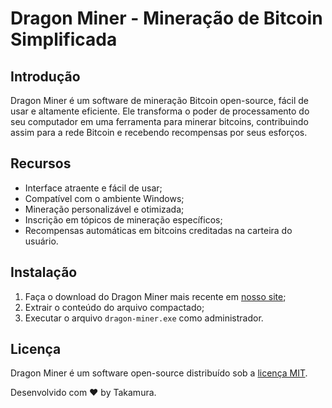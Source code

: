 # Dragon Miner - Mineração de Bitcoin Simplificada


## Introdução

Dragon Miner é um software de mineração Bitcoin open-source, fácil de usar e altamente eficiente. Ele transforma o poder de processamento do seu computador em uma ferramenta para minerar bitcoins, contribuindo assim para a rede Bitcoin e recebendo recompensas por seus esforços.

## Recursos

- Interface atraente e fácil de usar;
- Compatível com o ambiente Windows;
- Mineração personalizável e otimizada;
- Inscrição em tópicos de mineração específicos;
- Recompensas automáticas em bitcoins creditadas na carteira do usuário.

## Instalação

1. Faça o download do Dragon Miner mais recente em [nosso site](https://example.com/download);
2. Extrair o conteúdo do arquivo compactado;
3. Executar o arquivo `dragon-miner.exe` como administrador.


## Licença

Dragon Miner é um software open-source distribuído sob a [licença MIT](https://example.com/license).

Desenvolvido com ❤️ by Takamura.
